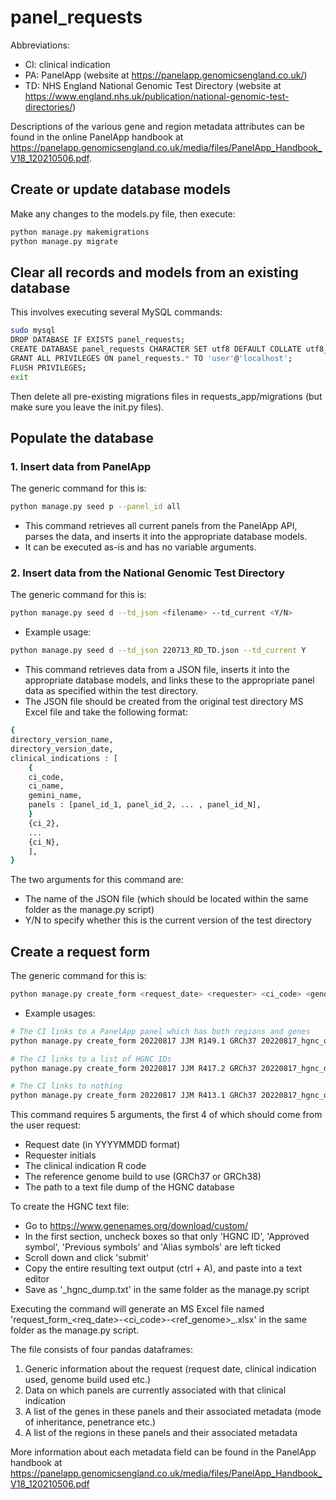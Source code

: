 # panel_requests

Abbreviations:
- CI: clinical indication
- PA: PanelApp (website at https://panelapp.genomicsengland.co.uk/)
- TD: NHS England National Genomic Test Directory (website at https://www.england.nhs.uk/publication/national-genomic-test-directories/)

Descriptions of the various gene and region metadata attributes can be found in the online PanelApp handbook at https://panelapp.genomicsengland.co.uk/media/files/PanelApp_Handbook_V18_120210506.pdf.

## Create or update database models
Make any changes to the models.py file, then execute:
```sh
python manage.py makemigrations
python manage.py migrate
```

## Clear all records and models from an existing database
This involves executing several MySQL commands:
```sh
sudo mysql
DROP DATABASE IF EXISTS panel_requests;
CREATE DATABASE panel_requests CHARACTER SET utf8 DEFAULT COLLATE utf8_general_ci;
GRANT ALL PRIVILEGES ON panel_requests.* TO 'user'@'localhost';
FLUSH PRIVILEGES;
exit
```
Then delete all pre-existing migrations files in requests_app/migrations (but make sure you leave the init.py files).

## Populate the database
### 1. Insert data from PanelApp
The generic command for this is:
```sh
python manage.py seed p --panel_id all
```
- This command retrieves all current panels from the PanelApp API, parses the data, and inserts it into the appropriate database models.
- It can be executed as-is and has no variable arguments.

### 2. Insert data from the National Genomic Test Directory
The generic command for this is:
```sh
python manage.py seed d --td_json <filename> --td_current <Y/N>
```
- Example usage:
```sh
python manage.py seed d --td_json 220713_RD_TD.json --td_current Y
```
- This command retrieves data from a JSON file, inserts it into the appropriate database models, and links these to the appropriate panel data as specified within the test directory.
- The JSON file should be created from the original test directory MS Excel file and take the following format:
```sh
{
directory_version_name,
directory_version_date,
clinical_indications : [
	{
	ci_code,
	ci_name,
	gemini_name,
	panels : [panel_id_1, panel_id_2, ... , panel_id_N],
	}
	{ci_2},
	...
	{ci_N},
	],
}
```
The two arguments for this command are:
- The name of the JSON file (which should be located within the same folder as the manage.py script)
- Y/N to specify whether this is the current version of the test directory

## Create a request form
The generic command for this is:
```sh
python manage.py create_form <request_date> <requester> <ci_code> <genome_build> <hgnc_filename>
```
- Example usages:
```sh
# The CI links to a PanelApp panel which has both regions and genes
python manage.py create_form 20220817 JJM R149.1 GRCh37 20220817_hgnc_dump.txt

# The CI links to a list of HGNC IDs
python manage.py create_form 20220817 JJM R417.2 GRCh37 20220817_hgnc_dump.txt

# The CI links to nothing
python manage.py create_form 20220817 JJM R413.1 GRCh37 20220817_hgnc_dump.txt
```

This command requires 5 arguments, the first 4 of which should come from the user request:
- Request date (in YYYYMMDD format)
- Requester initials
- The clinical indication R code
- The reference genome build to use (GRCh37 or GRCh38)
- The path to a text file dump of the HGNC database

To create the HGNC text file:
- Go to https://www.genenames.org/download/custom/
- In the first section, uncheck boxes so that only 'HGNC ID', 'Approved symbol', 'Previous symbols' and 'Alias symbols' are left ticked
- Scroll down and click 'submit'
- Copy the entire resulting text output (ctrl + A), and paste into a text editor
- Save as '<YYYYMMDD>_hgnc_dump.txt' in the same folder as the manage.py script

Executing the command will generate an MS Excel file named 'request_form_<req_date>-<ci_code>-<ref_genome>_<requester>.xlsx' in the same folder as the manage.py script.

The file consists of four pandas dataframes:
1. Generic information about the request (request date, clinical indication used, genome build used etc.)
2. Data on which panels are currently associated with that clinical indication
3. A list of the genes in these panels and their associated metadata (mode of inheritance, penetrance etc.)
4. A list of the regions in these panels and their associated metadata

More information about each metadata field can be found in the PanelApp handbook at https://panelapp.genomicsengland.co.uk/media/files/PanelApp_Handbook_V18_120210506.pdf
